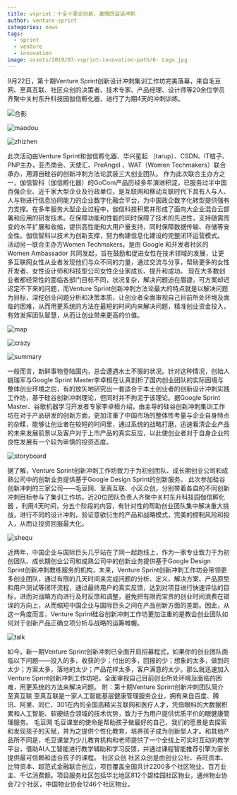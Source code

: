 ```yaml
---
title: vsprint：十全十美论创新，激情四溢话冲刺
author: venture-sprint
categories: news
tags:
  - sprint
  - venture
  - innovation
image: assets/2019/03-vsprint-innovation-path/0- Logo.jpg
---
```

9月22日，第十期Venture Sprint创新设计冲刺集训工作坊完美落幕，来自毛豆网、至真互联、社区众创的决策者、技术专家、产品经理、设计师等20余位学员齐聚中关村东升科技园伽信孵化器，进行了为期4天的冲刺训练。

![合影](/assets/2019/09-vsprint-innovation-10/1-heying.jpg)

![maodou](/assets/2019/09-vsprint-innovation-10/2-maodou.jpg)

![zhizhen](/assets/2019/09-vsprint-innovation-10/3-zhizhen.jpg)

此次活动由Venture Sprint和伽信孵化器、华兴星起 （tarup）、CSDN、IT桔子、PNP主办，亚杰商会、天使汇、PreAngel 、WAT（Women Techmakers）联合承办，用源自硅谷的创新冲刺方法论武装三大创业团队。
作为此次联合主办方之一，伽信智科（伽信孵化器）的GoCom产品历经多年演进积淀，已服务过半中国百强企业、近千家大型企业及行政单位，是互联网和移动互联时代下具有人与人、人与物进行信息协同能力的企业数字化融合平台，为中国政企数字化转型提供强有力支撑。在多年服务大型企业过程中，伽信科技积累并形成了面向大企业混合云部署和应用的研发技术。在保障功能和性能的同时保障了技术的先进性，支持随需而变的水平扩展和收缩，提供高性能和大用户量支持，同时保障数据传输、存储等安全性。伽信智科以技术为创新支撑，努力构建信息化建设的完整闭环运营模式。
活动另一联合主办方Women Techmakers，是由 Google 和开发者社区的 Women Ambassador 共同发起，旨在鼓励和促进女性在技术领域的发展，让更多互联网女性从业者发现他们与众不同的力量，通过交流与分享，帮助更多的女性开发者、女性设计师和科技型公司女性企业家成长、提升和成功。
现在大多数创业者都经常性的面临各部门目标不同，状况复杂，解决问题迫在眉捷，可方案却迟迟定不下来的问题，而Venture Sprint创新冲刺方法论最大的特点就是以解决问题为目标，深挖创业问题分析和决策本质，让创业者全面审视自己目前所处环境及面临的困难，从而用更系统的方法在最短的时间内来解决问题，精准创业资金投入，有效发挥团队智慧，从而让创业带来更高的价值。
  
![map](/assets/2019/09-vsprint-innovation-10/4-map.jpg)
  
![crazy](/assets/2019/09-vsprint-innovation-10/5-craze8.jpg)
  
![summary](/assets/2019/09-vsprint-innovation-10/6-summary.jpg)
  
一般而言，新鲜事物登陆国内，总会遭遇水土不服的状况。针对这种情况，创始人姚瑞军与Google Sprint Master李卓桓在认真剖析了国内创业团队的实际困境与整体创业环境之后，有的放矢地研究出一套适合于本土创业者的创新设计冲刺实践工作坊，基于硅谷创新冲刺理论，但同时并不拘泥于该理论。据Google Sprint Master、谷歌机器学习开发者专家李卓桓介绍，由主导的硅谷创新冲刺集训工作坊在对于产品研发的创新方面，更加注重了中国市场的整体性考量与企业自身特点的杂糅，能够让创业者在较短的时间里，通过系统的战略打磨，迅速看清企业产品的未来发展前景以及客户对于上市产品的真实反应，以此使创业者对于自身企业的良性发展有一个较为审慎的投资态度。

![storyboard](/assets/2019/09-vsprint-innovation-10/7-storyboard.jpg)  

据了解，Venture Sprint创新冲刺工作坊致力于为初创团队、成长期创业公司和成熟公司中的创新业务提供基于Google Design Sprint的创新服务。
此次参加硅谷创新冲刺的三家公司——毛豆网、至真互联、小区众创，分别带着各自的不同创新冲刺目标参与了集训工作坊。近20位团队负责人齐聚中关村东升科技园伽信孵化器 ，利用4天时间，分五个阶段的内容，有针对性的帮助创业团队集中解决重大挑战，进行不同的设计冲刺，验证意欲衍生的产品和战略模式，完美的控制风险和投入，从而让投资回报最大化。

![shequ](/assets/2019/09-vsprint-innovation-10/8-shequ.jpg)  

近两年，中国企业与国际巨头几乎站在了同一起跑线上，作为一家专业致力于为初创团队、成长期创业公司和成熟公司中的创新业务提供基于Google Design Sprint创新冲刺教练服务的机构，未来，Venture Sprint创新冲刺工作坊会带领更多创业团队，通过有限的几天时间来完成问题的分析、定义、解决方案、产品原型和用户测试等闭环流程，通过最终用户的真实反馈，达到对项目进行快速评估的目标，进而对战略方向进行及时反馈和调整，避免把有限而宝贵的创业时间浪费在错误的方向上，从而缩短中国企业与国际巨头之间在产品创新方面的差距。因此，从这一角度而言，Venture Sprint硅谷创新冲刺工作坊更加注重的是教会创业团队如何对于创新产品正确立项分析与战略的运筹帷幄。

![talk](/assets/2019/09-vsprint-innovation-10/9-talk.jpg)  

如今，新一期Venture Sprint创新冲刺已全面开启招募程式，如果你的创业团队面临以下问题——投入的多，收获的少；付出的多，回报的少；想象的太多，做到的太少；方案太多，落地的太少；产品花样太多，客户满意的太少。那么就迅速加入Venture Sprint创新冲刺工作坊吧，全面审视自己目前创业所处环境及面临的困难，用更系统的方法来解决问题。
附：第十期Venture Sprint创新冲刺团队简介
至真互联
至真互联是一家人工智能基层健康管理服务企业，拥有来自百度、腾讯、阿里、同仁、301在内的全国高精尖互联网和医疗人才，凭借眼科的大数据积累和人工智能、软硬结合领域的技术优势，致力于为用户提供优质平价的眼健康管理服务。
毛豆网
毛豆课堂的使命是帮助孩子做最好的自己，我们的愿景是去探索和发现孩子的天赋，并为之提供个性化教育，培养孩子成为创新型人才。和其他产品所不同是，毛豆课堂为少儿教育机构和老师提供了一个全线上可实时互动的教学平台，借助AI人工智能进行教学辅助和学习反馈，并通过课程智能推荐引擎为家长提供最可信赖和适合孩子的课程。
社区众创
社区众创是由创业公社、垚旺资本、比特资本、超范式金融联合创立，项目覆盖全国共计2200多个社区物业、百万业主、千亿消费额。项目服务社区包括华北地区812个碧桂园社区物业，通州物业协会72个社区，中国物业协会1246个社区物业。

